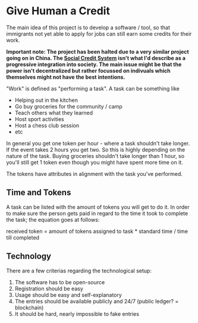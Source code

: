 # Give Human a Credit

The main idea of this project is to develop a software / tool, so that immigrants not yet able to apply for jobs can still earn some credits for their work.

**Important note: The project has been halted due to a very similar project going on in China. The [Social Credit System](https://en.wikipedia.org/wiki/Social_Credit_System) isn't what I'd describe as a progressive integration into society. The main issue might be that the power isn't decentralized but rather focussed on indivuals which themselves might not have the best intentions.**

"Work" is defined as "performing a task". A task can be something like 

* Helping out in the kitchen
* Go buy groceries for the community / camp
* Teach others what they learned
* Host sport activities
* Host a chess club session
* etc

In general you get one token per hour - where a task shouldn't take longer. If the event takes 2 hours you get two. 
So this is highly depending on the nature of the task. Buying groceries shouldn't take longer than 1 hour, so you'll still get 1 token even though you might have spent more time on it. 

The tokens have attributes in alignment with the task you've performed. 

## Time and Tokens

A task can be listed with the amount of tokens you will get to do it. In order to make sure the person gets paid in regard to the time it took to complete the task; the equation goes at follows:

received token = amount of tokens assigned to task * standard time / time till completed 

## Technology

There are a few criterias regarding the technological setup:

1. The software has to be open-source
2. Registration should be easy
3. Usage should be easy and self-explanatory
4. The entries should be available publicly and 24/7 (public ledger? = blockchain)
5. It should be hard, nearly impossible to fake entries
